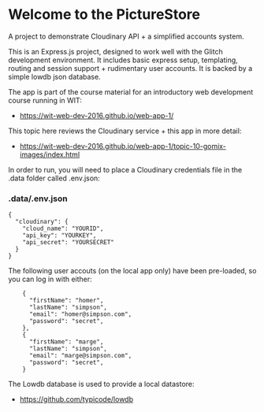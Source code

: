 Welcome to the PictureStore
===========================

A project to demonstrate Cloudinary API + a simplified accounts system.

This is an Express.js project, designed to work well with the Glitch development environment. It includes basic express setup, templating, routing and session support + rudimentary user accounts. It is backed by a simple lowdb json database.

The app is part of the course material for an introductory web development course running in WIT:

- <https://wit-web-dev-2016.github.io/web-app-1/>

This topic here reviews the Cloudinary service + this app in more detail:

- <https://wit-web-dev-2016.github.io/web-app-1/topic-10-gomix-images/index.html>

In order to run, you will need to place a Cloudinary credentials file in the .data folder called .env.json:

### .data/.env.json

~~~
{
  "cloudinary": {
    "cloud_name": "YOURID",
    "api_key": "YOURKEY",
    "api_secret": "YOURSECRET"
  }
}
~~~

The following user accouts (on the local app only) have been pre-loaded, so you can log in with either:

~~~
    {
      "firstName": "homer",
      "lastName": "simpson",
      "email": "homer@simpson.com",
      "password": "secret",
    },
    {
      "firstName": "marge",
      "lastName": "simpson",
      "email": "marge@simpson.com",
      "password": "secret",
    }
~~~

The Lowdb database is used to provide a local datastore:

- <https://github.com/typicode/lowdb>

